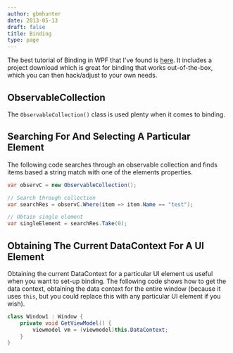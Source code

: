 ```yaml
---
author: gbmhunter
date: 2013-05-13
draft: false
title: Binding
type: page
---
```


The best tutorial of Binding in WPF that I've found is [here](http://blog.cylewitruk.com/2010/09/wpf-combobox-and-databinding-datacontext-itemssource-displaymemberpath-selecteditem-selectedvalue-selectedvaluepath/#comment-4032). It includes a project download which is great for binding that works out-of-the-box, which you can then hack/adjust to your own needs.

## ObservableCollection

The `ObservableCollection()`  class is used plenty when it comes to binding.

## Searching For And Selecting A Particular Element

The following code searches through an observable collection and finds items based a string match with one of the elements properties.

```c#    
var observC = new ObservableCollection();

// Search through collection
var searchRes = observC.Where(item => item.Name == "test");

// Obtain single element
var singleElement = searchRes.Take(0);
```

## Obtaining The Current DataContext For A UI Element

Obtaining the current DataContext for a particular UI element us useful when you want to set-up binding. The following code shows how to get the data context, obtaining the data context for the entire window (because it uses `this`, but you could replace this with any particular UI element if you wish).

```c#    
class Window1 : Window {
    private void GetViewModel() {
        viewmodel vm = (viewmodel)this.DataContext;
    }
}
```
